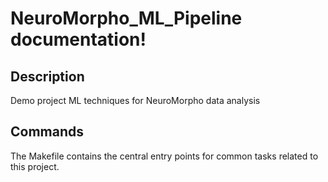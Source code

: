 # NeuroMorpho_ML_Pipeline documentation!

## Description

Demo project ML techniques for NeuroMorpho data analysis

## Commands

The Makefile contains the central entry points for common tasks related to this project.

